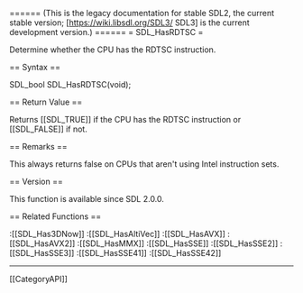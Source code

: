 ====== (This is the legacy documentation for stable SDL2, the current stable version; [https://wiki.libsdl.org/SDL3/ SDL3] is the current development version.) ======
= SDL_HasRDTSC =

Determine whether the CPU has the RDTSC instruction.

== Syntax ==

<syntaxhighlight lang='c'>
SDL_bool SDL_HasRDTSC(void);
</syntaxhighlight>

== Return Value ==

Returns [[SDL_TRUE]] if the CPU has the RDTSC instruction or [[SDL_FALSE]]
if not.

== Remarks ==

This always returns false on CPUs that aren't using Intel instruction sets.

== Version ==

This function is available since SDL 2.0.0.

== Related Functions ==

:[[SDL_Has3DNow]]
:[[SDL_HasAltiVec]]
:[[SDL_HasAVX]]
:[[SDL_HasAVX2]]
:[[SDL_HasMMX]]
:[[SDL_HasSSE]]
:[[SDL_HasSSE2]]
:[[SDL_HasSSE3]]
:[[SDL_HasSSE41]]
:[[SDL_HasSSE42]]

----
[[CategoryAPI]]


